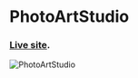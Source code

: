 # PhotoArtStudio

### [Live site](https://photoartstudio.netlify.app/).

 ![PhotoArtStudio](https://i.ibb.co/PQky74P/photoartstudio-w.png)



